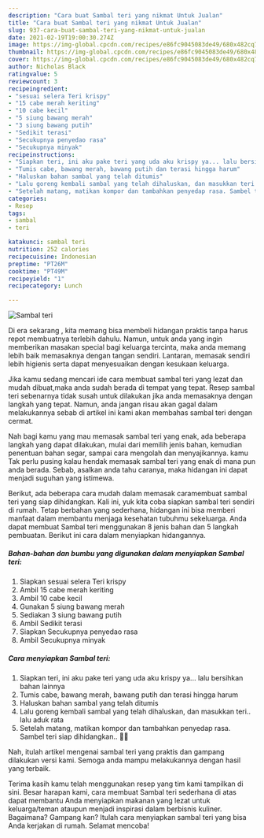 ```yaml
---
description: "Cara buat Sambal teri yang nikmat Untuk Jualan"
title: "Cara buat Sambal teri yang nikmat Untuk Jualan"
slug: 937-cara-buat-sambal-teri-yang-nikmat-untuk-jualan
date: 2021-02-19T19:00:30.274Z
image: https://img-global.cpcdn.com/recipes/e86fc9045083de49/680x482cq70/sambal-teri-foto-resep-utama.jpg
thumbnail: https://img-global.cpcdn.com/recipes/e86fc9045083de49/680x482cq70/sambal-teri-foto-resep-utama.jpg
cover: https://img-global.cpcdn.com/recipes/e86fc9045083de49/680x482cq70/sambal-teri-foto-resep-utama.jpg
author: Nicholas Black
ratingvalue: 5
reviewcount: 3
recipeingredient:
- "sesuai selera Teri krispy"
- "15 cabe merah keriting"
- "10 cabe kecil"
- "5 siung bawang merah"
- "3 siung bawang putih"
- "Sedikit terasi"
- "Secukupnya penyedao rasa"
- "Secukupnya minyak"
recipeinstructions:
- "Siapkan teri, ini aku pake teri yang uda aku krispy ya... lalu bersihkan bahan lainnya"
- "Tumis cabe, bawang merah, bawang putih dan terasi hingga harum"
- "Haluskan bahan sambal yang telah ditumis"
- "Lalu goreng kembali sambal yang telah dihaluskan, dan masukkan teri.. lalu aduk rata"
- "Setelah matang, matikan kompor dan tambahkan penyedap rasa. Sambel teri siap dihidangkan.. 🤤🤤"
categories:
- Resep
tags:
- sambal
- teri

katakunci: sambal teri 
nutrition: 252 calories
recipecuisine: Indonesian
preptime: "PT26M"
cooktime: "PT49M"
recipeyield: "1"
recipecategory: Lunch

---
```



![Sambal teri](https://img-global.cpcdn.com/recipes/e86fc9045083de49/680x482cq70/sambal-teri-foto-resep-utama.jpg)

Di era  sekarang , kita memang bisa membeli hidangan praktis tanpa harus repot membuatnya terlebih dahulu. Namun, untuk anda yang ingin memberikan masakan special bagi keluarga tercinta, maka anda memang lebih baik memasaknya dengan tangan sendiri. Lantaran, memasak sendiri lebih higienis serta dapat menyesuaikan dengan kesukaan keluarga.

Jika kamu sedang mencari ide cara membuat sambal teri yang lezat dan mudah dibuat,maka anda sudah berada di tempat yang tepat. Resep sambal teri  sebenarnya tidak susah untuk dilakukan jika anda memasaknya dengan langkah yang tepat. Namun, anda jangan risau akan gagal dalam melakukannya 
sebab di artikel ini kami akan membahas sambal teri dengan cermat.  



Nah bagi kamu yang mau memasak sambal teri yang enak, ada beberapa langkah yang dapat dilakukan, mulai dari memilih jenis bahan, kemudian penentuan bahan segar, sampai cara mengolah dan menyajikannya. kamu Tak perlu pusing kalau hendak memasak sambal teri yang enak di mana pun anda berada. Sebab, asalkan anda  tahu caranya, maka hidangan ini dapat menjadi suguhan yang istimewa.

Berikut, ada beberapa cara mudah dalam memasak caramembuat sambal teri yang siap dihidangkan. Kali ini, yuk kita coba siapkan sambal teri sendiri di rumah. Tetap berbahan yang sederhana, hidangan ini bisa memberi manfaat dalam membantu menjaga kesehatan tubuhmu sekeluarga. Anda dapat membuat Sambal teri menggunakan 8 jenis bahan dan 5 langkah pembuatan. Berikut ini cara dalam menyiapkan hidangannya.

<!--inarticleads1-->

##### Bahan-bahan dan bumbu yang digunakan dalam menyiapkan Sambal teri:

1. Siapkan sesuai selera Teri krispy
1. Ambil 15 cabe merah keriting
1. Ambil 10 cabe kecil
1. Gunakan 5 siung bawang merah
1. Sediakan 3 siung bawang putih
1. Ambil Sedikit terasi
1. Siapkan Secukupnya penyedao rasa
1. Ambil Secukupnya minyak




<!--inarticleads2-->

##### Cara menyiapkan Sambal teri:

1. Siapkan teri, ini aku pake teri yang uda aku krispy ya... lalu bersihkan bahan lainnya
1. Tumis cabe, bawang merah, bawang putih dan terasi hingga harum
1. Haluskan bahan sambal yang telah ditumis
1. Lalu goreng kembali sambal yang telah dihaluskan, dan masukkan teri.. lalu aduk rata
1. Setelah matang, matikan kompor dan tambahkan penyedap rasa. Sambel teri siap dihidangkan.. 🤤🤤




Nah, itulah artikel mengenai  sambal teri  yang praktis dan gampang dilakukan versi kami. Semoga anda mampu melakukannya dengan hasil yang terbaik. 

Terima kasih kamu telah menggunakan resep yang tim kami tampilkan di sini. Besar harapan kami, cara membuat  Sambal teri sederhana di atas dapat membantu Anda menyiapkan makanan yang lezat untuk keluarga/teman ataupun menjadi inspirasi dalam berbisnis kuliner. Bagaimana? Gampang kan? Itulah cara menyiapkan sambal teri yang bisa Anda kerjakan di rumah. Selamat mencoba!

